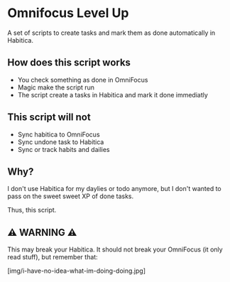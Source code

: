 # Omnifocus Level Up

A set of scripts to create tasks and mark them as done automatically in
Habitica.

## How does this script works

* You check something as done in OmniFocus
* Magic make the script run
* The script create a tasks in Habitica and mark it done immediatly

## This script will not

* Sync habitica to OmniFocus
* Sync undone task to Habitica
* Sync or track habits and dailies

## Why?

I don't use Habitica for my daylies or todo anymore, but I don't wanted to pass
on the sweet sweet XP of done tasks.

Thus, this script.

## :warning: WARNING :warning:

This may break your Habitica. It should not break your OmniFocus (it only read stuff), but remember that:

[img/i-have-no-idea-what-im-doing-doing.jpg]
